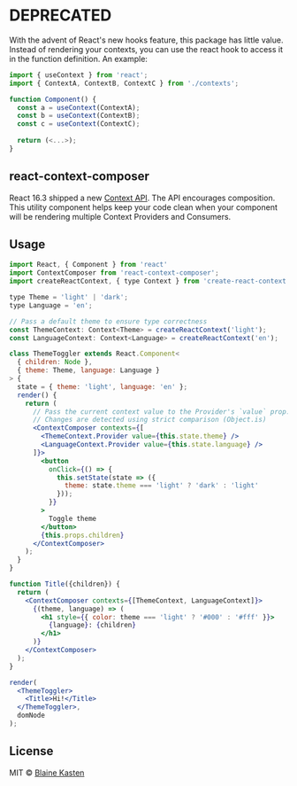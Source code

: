 # DEPRECATED

With the advent of React's new hooks feature, this package has little value. Instead of rendering your contexts, you can use the react hook to access it in the function definition. An example:

```js
import { useContext } from 'react';
import { ContextA, ContextB, ContextC } from './contexts';

function Component() {
  const a = useContext(ContextA);
  const b = useContext(ContextB);
  const c = useContext(ContextC);
  
  return (<...>);
}
```


## react-context-composer 

React 16.3 shipped a new [Context API](https://reactjs.org/docs/context.html). The API encourages composition. This utility component helps keep your code clean when your component will be rendering multiple Context Providers and Consumers.

## Usage

```jsx
import React, { Component } from 'react'
import ContextComposer from 'react-context-composer';
import createReactContext, { type Context } from 'create-react-context';

type Theme = 'light' | 'dark';
type Language = 'en';

// Pass a default theme to ensure type correctness
const ThemeContext: Context<Theme> = createReactContext('light');
const LanguageContext: Context<Language> = createReactContext('en');

class ThemeToggler extends React.Component<
  { children: Node },
  { theme: Theme, language: Language }
> {
  state = { theme: 'light', language: 'en' };
  render() {
    return (
      // Pass the current context value to the Provider's `value` prop.
      // Changes are detected using strict comparison (Object.is)
      <ContextComposer contexts={[
        <ThemeContext.Provider value={this.state.theme} />
        <LanguageContext.Provider value={this.state.language} />
      ]}>
        <button
          onClick={() => {
            this.setState(state => ({
              theme: state.theme === 'light' ? 'dark' : 'light'
            }));
          }}
        >
          Toggle theme
        </button>
        {this.props.children}
      </ContextComposer>
    );
  }
}

function Title({children}) {
  return (
    <ContextComposer contexts={[ThemeContext, LanguageContext]}>
      {(theme, language) => (
        <h1 style={{ color: theme === 'light' ? '#000' : '#fff' }}>
          {language}: {children}
        </h1>
      )}
    </ContextComposer>
  );
}

render(
  <ThemeToggler>
    <Title>Hi!</Title>
  </ThemeToggler>,
  domNode
);
```

## License

MIT © [Blaine Kasten](https://github.com/blainekasten)
